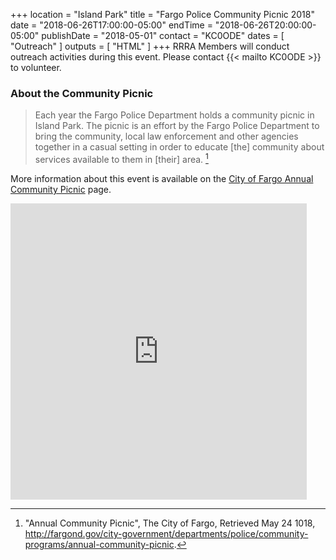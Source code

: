 +++
location = "Island Park"
title = "Fargo Police Community Picnic 2018"
date = "2018-06-26T17:00:00-05:00"
endTime = "2018-06-26T20:00:00-05:00"
publishDate = "2018-05-01"
contact = "KC0ODE"
dates = [ "Outreach" ]
outputs = [ "HTML" ]
+++
RRRA Members will conduct outreach activities during this event. Please
contact {{< mailto KC0ODE >}} to volunteer.

### About the Community Picnic

>Each year the Fargo Police Department holds a community picnic in Island
Park. The picnic is an effort by the Fargo Police Department to bring the
community, local law enforcement and other agencies together in a casual
setting in order to educate [the] community about services available to them in
[their] area. [^1]

[^1]: "Annual Community Picnic", The City of Fargo, Retrieved May 24 1018, http://fargond.gov/city-government/departments/police/community-programs/annual-community-picnic.

More information about this event is available on the
[City of Fargo Annual Community Picnic](http://fargond.gov/city-government/departments/police/community-programs/annual-community-picnic)
page.

<iframe src="https://www.google.com/maps/embed?pb=!1m18!1m12!1m3!1d10910.321974526303!2d-96.79823329574087!3d46.87162744634727!2m3!1f0!2f0!3f0!3m2!1i1024!2i768!4f13.1!3m3!1m2!1s0x52c8c9592c8eac2d%3A0xecd270bd7b0601f4!2s302+7th+St+S%2C+Fargo%2C+ND+58103!5e0!3m2!1sen!2sus!4v1527171178468" width="474" height="474" frameborder="0" style="border:0" allowfullscreen></iframe>
